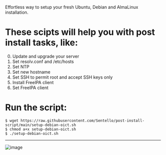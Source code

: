 Effortless way to setup your fresh Ubuntu, Debian and AlmaLinux installation.
# These scipts will help you with post install tasks, like:

0. Update and upgrade your server
1. Set resolv.conf and /etc/hosts
2. Set NTP
3. Set new hostname
4. Set SSH to permit root and accept SSH keys only
5. Install FreeIPA client
6. Set FreeIPA client 

# Run the script:
```console
$ wget https://raw.githubusercontent.com/Sentello/post-install-script/main/setup-debian-oict.sh
$ chmod a+x setup-debian-oict.sh
$ ./setup-debian-oict.sh
```
------------


![image](https://user-images.githubusercontent.com/44606412/147390387-322a8161-9934-4022-89eb-e91a398772a6.png)

